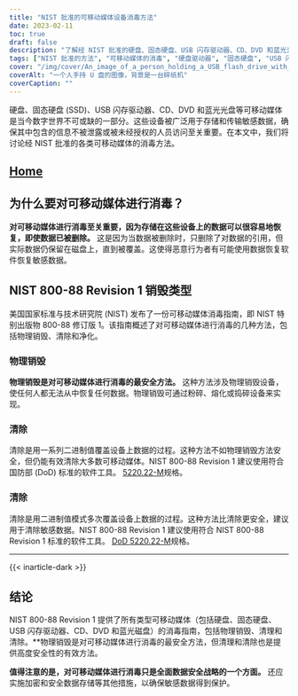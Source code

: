 ```yaml
---
title: "NIST 批准的可移动媒体设备消毒方法"
date: 2023-02-11
toc: true
draft: false
description: "了解经 NIST 批准的硬盘、固态硬盘、USB 闪存驱动器、CD、DVD 和蓝光光盘的消毒方法，以保护敏感数据免遭未经授权的访问。"
tags: ["NIST 批准的方法", "可移动媒体的消毒", "硬盘驱动器", "固态硬盘", "USB 闪存盘", "光盘", "DVD", "蓝光光盘", "数据安全", "保护敏感数据"]
cover: "/img/cover/An_image_of_a_person_holding_a_USB_flash_drive_with_a_shreder.png"
coverAlt: "一个人手持 U 盘的图像，背景是一台碎纸机"
coverCaption: ""
---
```


硬盘、固态硬盘 (SSD)、USB 闪存驱动器、CD、DVD 和蓝光光盘等可移动媒体是当今数字世界不可或缺的一部分。这些设备被广泛用于存储和传输敏感数据，确保其中包含的信息不被泄露或被未经授权的人员访问至关重要。在本文中，我们将讨论经 NIST 批准的各类可移动媒体的消毒方法。

## [Home](/cyber-security-career-playbook-start/)

## 为什么要对可移动媒体进行消毒？

**对可移动媒体进行消毒至关重要，因为存储在这些设备上的数据可以很容易地恢复，即使数据已被删除。** 这是因为当数据被删除时，只删除了对数据的引用，但实际数据仍保留在磁盘上，直到被覆盖。这使得恶意行为者有可能使用数据恢复软件恢复敏感数据。

## NIST 800-88 Revision 1 销毁类型

美国国家标准与技术研究院 (NIST) 发布了一份可移动媒体消毒指南，即 NIST 特别出版物 800-88 修订版 1。该指南概述了对可移动媒体进行消毒的几种方法，包括物理销毁、清除和净化。

### 物理销毁

**物理销毁是对可移动媒体进行消毒的最安全方法。** 这种方法涉及物理销毁设备，使任何人都无法从中恢复任何数据。物理销毁可通过粉碎、熔化或捣碎设备来实现。

### 清除

清除是用一系列二进制值覆盖设备上数据的过程。这种方法不如物理销毁方法安全，但仍能有效清除大多数可移动媒体。NIST 800-88 Revision 1 建议使用符合国防部 (DoD) 标准的软件工具。 [5220.22-M](https://simeononsecurity.com/articles/dod-5220.22-m-data-sanitization-summarized/)规格。

### 清除

清除是用二进制值模式多次覆盖设备上数据的过程。这种方法比清除更安全，建议用于清除敏感数据。NIST 800-88 Revision 1 建议使用符合 NIST 800-88 Revision 1 标准的软件工具。 [DoD 5220.22-M](https://simeononsecurity.com/articles/dod-5220.22-m-data-sanitization-summarized/)规格。

__________________________________________
{{< inarticle-dark >}}
## 结论

NIST 800-88 Revision 1 提供了所有类型可移动媒体（包括硬盘、固态硬盘、USB 闪存驱动器、CD、DVD 和蓝光磁盘）的消毒指南，包括物理销毁、清理和清除。**物理销毁是对可移动媒体进行消毒的最安全方法，但清理和清除也是提供高度安全性的有效方法。

**值得注意的是，对可移动媒体进行消毒只是全面数据安全战略的一个方面。** 还应实施加密和安全数据存储等其他措施，以确保敏感数据得到保护。

